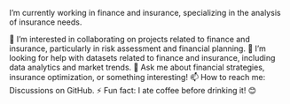 I’m currently working in finance and insurance, specializing in the analysis of insurance needs.

👯 I’m interested in collaborating on projects related to finance and insurance, particularly in risk assessment and financial planning.
🤔 I’m looking for help with datasets related to finance and insurance, including data analytics and market trends.
💬 Ask me about financial strategies, insurance optimization, or something interesting!
📫 How to reach me: Discussions on GitHub.
⚡ Fun fact: I ate coffee before drinking it! 😊

